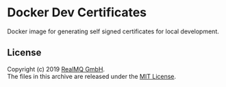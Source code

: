 # Docker Dev Certificates
Docker image for generating self signed certificates for local development.

## License
Copyright (c) 2019 [RealMQ GmbH](https://realmq.com).<br />
The files in this archive are released under the [MIT License](LICENSE).
